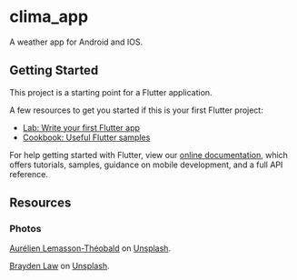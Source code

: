 # clima_app

A weather app for Android and IOS.

## Getting Started

This project is a starting point for a Flutter application.

A few resources to get you started if this is your first Flutter project:

- [Lab: Write your first Flutter app](https://flutter.dev/docs/get-started/codelab)
- [Cookbook: Useful Flutter samples](https://flutter.dev/docs/cookbook)

For help getting started with Flutter, view our
[online documentation](https://flutter.dev/docs), which offers tutorials,
samples, guidance on mobile development, and a full API reference.

## Resources

### Photos
[Aurélien Lemasson-Théobald](https://unsplash.com/@aurel__lens?utm_source=unsplash&amp;utm_medium=referral&amp;utm_content=creditCopyText) on [Unsplash](https://unsplash.com/s/photos/weather?utm_source=unsplash&amp;utm_medium=referral&amp;utm_content=creditCopyText).

[Brayden Law](https://unsplash.com/@braydenlaw?utm_source=unsplash&amp;utm_medium=referral&amp;utm_content=creditCopyText) on [Unsplash](https://unsplash.com/s/photos/city-background?utm_source=unsplash&amp;utm_medium=referral&amp;utm_content=creditCopyText).
